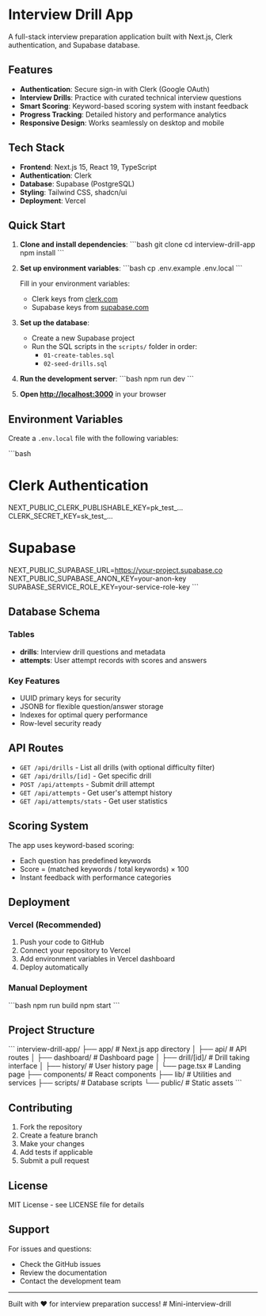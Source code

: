 # Interview Drill App

A full-stack interview preparation application built with Next.js, Clerk authentication, and Supabase database.

## Features

- **Authentication**: Secure sign-in with Clerk (Google OAuth)
- **Interview Drills**: Practice with curated technical interview questions
- **Smart Scoring**: Keyword-based scoring system with instant feedback
- **Progress Tracking**: Detailed history and performance analytics
- **Responsive Design**: Works seamlessly on desktop and mobile

## Tech Stack

- **Frontend**: Next.js 15, React 19, TypeScript
- **Authentication**: Clerk
- **Database**: Supabase (PostgreSQL)
- **Styling**: Tailwind CSS, shadcn/ui
- **Deployment**: Vercel

## Quick Start

1. **Clone and install dependencies**:
   \`\`\`bash
   git clone <repository-url>
   cd interview-drill-app
   npm install
   \`\`\`

2. **Set up environment variables**:
   \`\`\`bash
   cp .env.example .env.local
   \`\`\`
   
   Fill in your environment variables:
   - Clerk keys from [clerk.com](https://clerk.com)
   - Supabase keys from [supabase.com](https://supabase.com)

3. **Set up the database**:
   - Create a new Supabase project
   - Run the SQL scripts in the `scripts/` folder in order:
     - `01-create-tables.sql`
     - `02-seed-drills.sql`

4. **Run the development server**:
   \`\`\`bash
   npm run dev
   \`\`\`

5. **Open [http://localhost:3000](http://localhost:3000)** in your browser

## Environment Variables

Create a `.env.local` file with the following variables:

\`\`\`bash
# Clerk Authentication
NEXT_PUBLIC_CLERK_PUBLISHABLE_KEY=pk_test_...
CLERK_SECRET_KEY=sk_test_...

# Supabase
NEXT_PUBLIC_SUPABASE_URL=https://your-project.supabase.co
NEXT_PUBLIC_SUPABASE_ANON_KEY=your-anon-key
SUPABASE_SERVICE_ROLE_KEY=your-service-role-key
\`\`\`

## Database Schema

### Tables

- **drills**: Interview drill questions and metadata
- **attempts**: User attempt records with scores and answers

### Key Features

- UUID primary keys for security
- JSONB for flexible question/answer storage
- Indexes for optimal query performance
- Row-level security ready

## API Routes

- `GET /api/drills` - List all drills (with optional difficulty filter)
- `GET /api/drills/[id]` - Get specific drill
- `POST /api/attempts` - Submit drill attempt
- `GET /api/attempts` - Get user's attempt history
- `GET /api/attempts/stats` - Get user statistics

## Scoring System

The app uses keyword-based scoring:
- Each question has predefined keywords
- Score = (matched keywords / total keywords) × 100
- Instant feedback with performance categories

## Deployment

### Vercel (Recommended)

1. Push your code to GitHub
2. Connect your repository to Vercel
3. Add environment variables in Vercel dashboard
4. Deploy automatically

### Manual Deployment

\`\`\`bash
npm run build
npm start
\`\`\`

## Project Structure

\`\`\`
interview-drill-app/
├── app/                    # Next.js app directory
│   ├── api/               # API routes
│   ├── dashboard/         # Dashboard page
│   ├── drill/[id]/       # Drill taking interface
│   ├── history/          # User history page
│   └── page.tsx          # Landing page
├── components/            # React components
├── lib/                  # Utilities and services
├── scripts/              # Database scripts
└── public/               # Static assets
\`\`\`

## Contributing

1. Fork the repository
2. Create a feature branch
3. Make your changes
4. Add tests if applicable
5. Submit a pull request

## License

MIT License - see LICENSE file for details

## Support

For issues and questions:
- Check the GitHub issues
- Review the documentation
- Contact the development team

---

Built with ❤️ for interview preparation success!
#   M i n i - i n t e r v i e w - d r i l l  
 